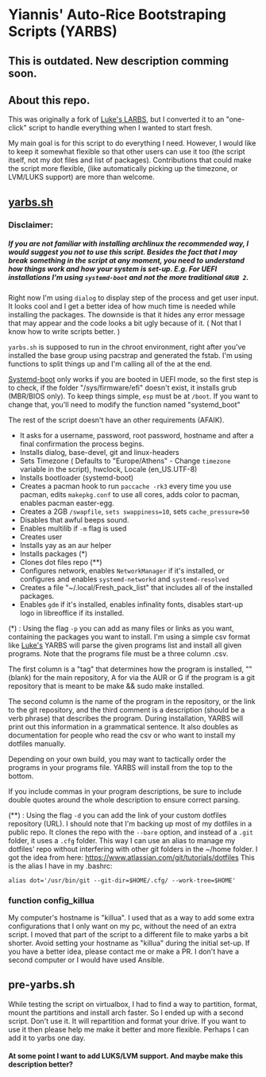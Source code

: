 # Yiannis' Auto-Rice Bootstraping Scripts (YARBS)

## This is outdated. New description comming soon.

## About this repo.
This was originally a fork of [Luke's LARBS](https://github.com/LukeSmithxyz/LARBS), but I converted it to an "one-click" script to handle everything when I wanted to start fresh.

My main goal is for this script to do everything I need. However, I would like to keep it somewhat flexible so that other users can use it too (the script itself, not my dot files and list of packages). Contributions that could make the script more flexible, (like automatically picking up the timezone, or LVM/LUKS support) are more than welcome.

## [yarbs.sh](https://github.com/ispanos/YARBS/blob/master/yarbs.sh)

### Disclaimer: 
##### If you are not familiar with installing archlinux the recommended way, I would suggest you not to use this script. Besides the fact that I may break something in the script at any moment, you need to understand how things work and how your system is set-up. E.g. For UEFI installations I'm using `systemd-boot` and not the more traditional `GRUB 2`. 

Right now I'm using `dialog` to display step of the process and get user input. It looks cool and I get a better idea of how much time is needed while installing the packages. The downside is that it hides any error message that may appear and the code looks a bit ugly because of it. ( Not that I know how to write scripts better. ) 

`yarbs.sh` is supposed to run in the chroot environment, right after you've installed the base group using pacstrap and generated the fstab. I'm using functions to split things up and I'm calling all of the at the end. 

[Systemd-boot](https://wiki.archlinux.org/index.php/Systemd-boot) only works if you are booted in UEFI mode, so the first step is to check, if the folder "/sys/firmware/efi" doesn't exist, it installs grub (MBR/BIOS only). To keep things simple, `esp` must be at `/boot`. If you want to change that, you'll need to modify the function named "systemd_boot"

The rest of the script doesn't have an other requirements (AFAIK).
- It asks for a username, password, root password, hostname and after a final confirmation the process begins.
- Installs dialog, base-devel, git and linux-headers
- Sets Timezone ( Defaults to "Europe/Athens" - Change `timezone` variable in the script), hwclock, Locale (en_US.UTF-8)
- Installs bootloader (systemd-boot)
- Creates a pacman hook to run `paccache -rk3` every time you use pacman, edits  `makepkg.conf` to use all cores, adds color to pacman, enables pacman easter-egg.
- Creates a 2GB `/swapfile`, `sets swappiness=10`, sets `cache_pressure=50`
- Disables that awful beeps sound.
- Enables multilib if `-m` flag is used
- Creates user
- Installs yay as an aur helper
- Installs packages (*)
- Clones dot files repo (**)
- Configures network, enables `NetworkManager` if it's installed, or configures and enables `systemd-networkd` and `systemd-resolved`
- Creates a file "\~/.local/Fresh_pack_list" that includes all of the installed packages.
- Enables `gdm` if it's installed, enables infinality fonts, disables start-up logo in libreoffice if its installed.

(\*) : Using the flag `-p` you can add as many files or links as you want, containing the packages you want to install. I'm using a simple csv format like [Luke's](https://github.com/LukeSmithxyz/LARBS#the-progscsv-list)
YARBS will parse the given programs list and install all given programs. Note that the programs file must be a three column .csv.

The first column is a "tag" that determines how the program is installed, "" (blank) for the main repository, A for via the AUR or G if the program is a git repository that is meant to be make && sudo make installed.

The second column is the name of the program in the repository, or the link to the git repository, and the third comment is a description (should be a verb phrase) that describes the program. During installation, YARBS will print out this information in a grammatical sentence. It also doubles as documentation for people who read the csv or who want to install my dotfiles manually.

Depending on your own build, you may want to tactically order the programs in your programs file. YARBS will install from the top to the bottom.

If you include commas in your program descriptions, be sure to include double quotes around the whole description to ensure correct parsing.

(\*\*) : Using the flag `-d` you can add the link of your custom dotfiles repository (URL). I should note that I'm backing up most of my dotfiles in a public repo. It clones the repo with the `--bare` option, and instead  of a `.git` folder, it uses a `.cfg` folder. This way I can use an alias to manage my dotfiles' repo without interfering with other git folders in the \~/home folder. I got the idea from here: https://www.atlassian.com/git/tutorials/dotfiles
This is the alias I have in my .bashrc:

`alias dot='/usr/bin/git --git-dir=$HOME/.cfg/ --work-tree=$HOME'`

### function config_killua
My computer's hostname is "killua". I used that as a way to add some extra configurations that I only want on my pc, without the need of an extra script. I moved that part of the script to a different file to make yarbs a bit shorter. Avoid setting your hostname as "killua" during the initial set-up. If you have a better idea, please contact me or make a PR. I don't have a second computer or I would have used Ansible.

## pre-yarbs.sh
While testing the script on virtualbox, I had to find a way to partition, format, mount the partitions and install arch faster. So I ended up with a second script. Don't use it. It will repartition and format your drive. If you want to use it then please help me make it better and more flexible. Perhaps I can add it to yarbs one day.

#### At some point I want to add LUKS/LVM support. And maybe make this description better?
